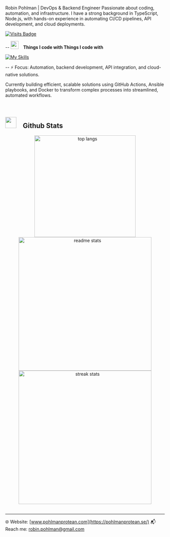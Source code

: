 Robin Pohlman | DevOps & Backend Engineer
Passionate about coding, automation, and infrastructure. I have a strong background in TypeScript, Node.js, with hands-on experience in automating CI/CD pipelines, API development, and cloud deployments.

[![Visits Badge](https://komarev.com/ghpvc/?username=ridvan-bot&label=Profile%20views&color=red&style=for-the-badge)](https://pohlmanprotean.se)


--
<img src="https://media2.giphy.com/media/QssGEmpkyEOhBCb7e1/giphy.gif?cid=ecf05e47a0n3gi1bfqntqmob8g9aid1oyj2wr3ds3mg700bl&rid=giphy.gif" width ="25" height="25"> &ensp; <b> Things I code with</b><b> Things I code with</b>


<p align="left">
<!-- <img src="https://skillicons.dev/icons?i=html,css,js,ts,nextjs,react,tailwind,notion,npm,git,github,nodejs,express,prisma,postgres,jest,postman,vscode,bash,linux,md,terraform, "/> -->

[![My Skills](https://skillicons.dev/icons?i=html,css,js,ts,nextjs,react,tailwind,notion,npm,git,github,nodejs,express,prisma,postgres,jest,postman,vscode,bash,linux,md,terraform)](https://pohlmanprotean.se)

--
⚡ Focus: Automation, backend development, API integration, and cloud-native solutions.

Currently building efficient, scalable solutions using GitHub Actions, Ansible playbooks, and Docker to transform complex processes into streamlined, automated workflows.

<br/>

<img src="https://media.giphy.com/media/iY8CRBdQXODJSCERIr/giphy.gif" width="35"> &ensp;<b> Github Stats </b>
--

<div align=center>
  <img width=320 src="https://github-readme-stats-salesp07.vercel.app/api/top-langs/?username=ridvan-bot&langs_count=8&layout=compact&theme=dark&border_radius=10&exclude_repo=github-readme-stats&hide_border=true" alt="top langs" />
  <img width=420  src="https://github-readme-stats-salesp07.vercel.app/api?username=ridvan-bot&count_private=true&show_icons=true&theme=dark&rank_icon=github&hide_border=true&border_radius=10" alt="readme stats" />
  <br/>
  <img width=420 src="https://github-readme-streak-stats-salesp07.vercel.app/?user=ridvan-bot&count_private=true&theme=dark&hide_border=true&border_radius=10&card_width=495" alt="streak stats"/>
</div>

<br/>

---

🌐 Website: [www.pohlmanprotean.com](https://pohlmanprotean.se/)
📬 Reach me: robin.pohlman@gmail.com
